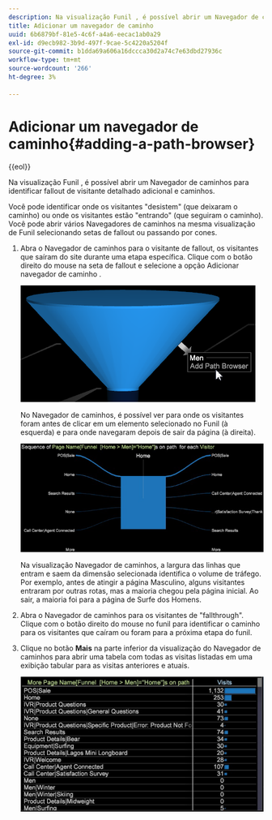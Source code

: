 ```yaml
---
description: Na visualização Funil , é possível abrir um Navegador de caminhos para identificar fallout de visitante detalhado adicional e caminhos.
title: Adicionar um navegador de caminho
uuid: 6b6879bf-81e5-4c6f-a4a6-eecac1ab0a29
exl-id: d9ecb982-3b9d-497f-9cae-5c4220a5204f
source-git-commit: b1dda69a606a16dccca30d2a74c7e63dbd27936c
workflow-type: tm+mt
source-wordcount: '266'
ht-degree: 3%

---
```


# Adicionar um navegador de caminho{#adding-a-path-browser}

{{eol}}

Na visualização Funil , é possível abrir um Navegador de caminhos para identificar fallout de visitante detalhado adicional e caminhos.

<!-- <a id="section_874AAAA89CB440EA9EABC514E987B613"></a> -->

Você pode identificar onde os visitantes &quot;desistem&quot; (que deixaram o caminho) ou onde os visitantes estão &quot;entrando&quot; (que seguiram o caminho). Você pode abrir vários Navegadores de caminhos na mesma visualização de Funil selecionando setas de fallout ou passando por cones.

1. Abra o Navegador de caminhos para o visitante de fallout, os visitantes que saíram do site durante uma etapa específica. Clique com o botão direito do mouse na seta de fallout e selecione a opção Adicionar navegador de caminho .

   ![](assets/funnel_path_browser_1.png)

   No Navegador de caminhos, é possível ver para onde os visitantes foram antes de clicar em um elemento selecionado no Funil (à esquerda) e para onde navegaram depois de sair da página (à direita).

   ![](assets/funnel_path_browser_2.png)

   Na visualização Navegador de caminhos, a largura das linhas que entram e saem da dimensão selecionada identifica o volume de tráfego. Por exemplo, antes de atingir a página Masculino, alguns visitantes entraram por outras rotas, mas a maioria chegou pela página inicial. Ao sair, a maioria foi para a página de Surfe dos Homens.

1. Abra o Navegador de caminhos para os visitantes de &quot;fallthrough&quot;. Clique com o botão direito do mouse no funil para identificar o caminho para os visitantes que caíram ou foram para a próxima etapa do funil.
1. Clique no botão **Mais** na parte inferior da visualização do Navegador de caminhos para abrir uma tabela com todas as visitas listadas em uma exibição tabular para as visitas anteriores e atuais.

   ![](assets/path_browser_more.png)

